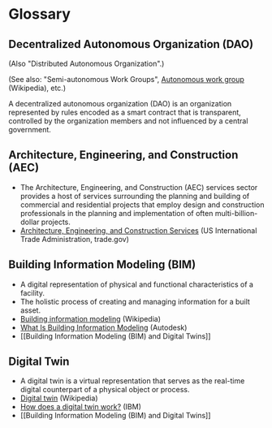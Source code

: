 # Glossary

## Decentralized Autonomous Organization (DAO)

(Also "Distributed Autonomous Organization".)

(See also: "Semi-autonomous Work Groups", [Autonomous work group](https://en.wikipedia.org/wiki/Autonomous_work_group) (Wikipedia), etc.)

A decentralized autonomous organization (DAO) is an organization represented by rules encoded as a smart contract that is transparent, controlled by the organization members and not influenced by a central government.

## Architecture, Engineering, and Construction (AEC)

- The Architecture, Engineering, and Construction (AEC) services sector provides a host of services surrounding the planning and building of commercial and residential projects that employ design and construction professionals in the planning and implementation of often multi-billion-dollar projects.
- [Architecture, Engineering, and Construction Services](https://www.trade.gov/architecture-and-engineering-services) (US International Trade Administration, trade.gov)

## Building Information Modeling (BIM)

- A digital representation of physical and functional characteristics of a facility.
- The holistic process of creating and managing information for a built asset.
- [Building information modeling](https://en.wikipedia.org/wiki/Building_information_modeling) (Wikipedia)
- [What Is Building Information Modeling](https://www.autodesk.com/industry/aec/bim) (Autodesk)
- [[Building Information Modeling (BIM) and Digital Twins]]

## Digital Twin

- A digital twin is a virtual representation that serves as the real-time digital counterpart of a physical object or process.
- [Digital twin](https://en.wikipedia.org/wiki/Digital_twin) (Wikipedia)
- [How does a digital twin work?](https://www.ibm.com/topics/what-is-a-digital-twin) (IBM)
- [[Building Information Modeling (BIM) and Digital Twins]]
